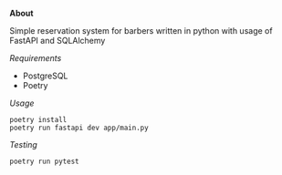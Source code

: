 **About**

Simple reservation system for barbers written in python with usage of FastAPI and SQLAlchemy

*Requirements*
- PostgreSQL
- Poetry

*Usage*
```
poetry install
poetry run fastapi dev app/main.py
```

*Testing*
```
poetry run pytest
```